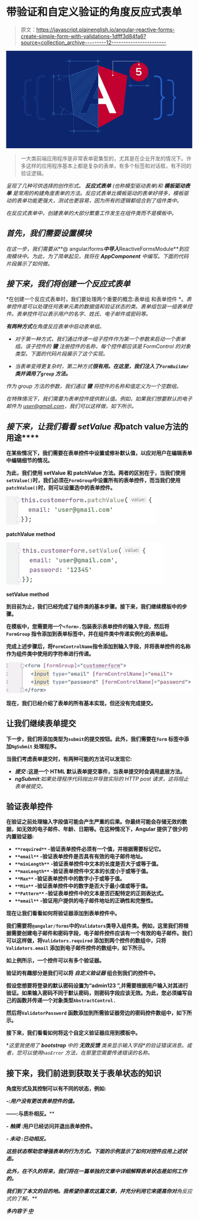 # 带验证和自定义验证的角度反应式表单

> 原文：<https://javascript.plainenglish.io/angular-reactive-forms-create-simple-form-with-validations-1dfff3d84fa6?source=collection_archive---------12----------------------->

![](img/0c115f059975af1f17bed13bb4c7ea7c.png)

> 一大类前端应用程序是非常表单密集型的，尤其是在企业开发的情况下。许多这样的应用程序基本上都是复杂的表单，有多个标签和对话框，有不同的验证逻辑。

*呈现了几种可供选择的创作形式。 ***反应式表单*** (也称模型驱动表单)和 ***模板驱动表单*** 是常用的构建角度表单的方法。反应式表单比模板驱动的表单好得多，模板驱动的表单功能更强大，测试也更容易，因为所有的逻辑都组合到了组件类中。*

*在反应式表单中，创建表单的大部分繁重工作发生在组件类而不是模板中。*

## ***首先，我们需要设置模块***

*在这一步，我们需要从***@ angular/forms***中导入***ReactiveFormsModule***到应用模块中。为此，为了简单起见，我将在 ***AppComponent*** 中编写。下面的代码片段展示了如何做。*

## *接下来，我们将**创建一个反应式表单***

*在创建一个反应式表单时，我们要处理两个重要的概念:表单组 和表单控件 *。*表单控件是可以处理任何表单元素的数据值和验证状态的类。*表单组*包装一组表单控件。表单控件可以表示用户的名字、姓氏、电子邮件或密码等。*

***有两种方式**在角度反应表单中启动表单组。*

*   *对于第一种方式，我们通过传递一组子控件作为第一个参数来启动一个表单组。该子控件的 ***键*** 注册控件的名称，每个控件都应该是 FormControl 的对象类型。下面的代码片段展示了这个实现。*

*   *当表单变得更复杂时，第二种方式**很有用。在这里，我们注入了`FormBuilder` 类并调用了`group` 方法。***

*作为 group 方法的参数，我们通过 ***键*** 将控件的名称和值定义为一个空数组。*

*在特殊情况下，我们需要为表单控件提供默认值。例如，如果我们想要默认的电子邮件为 user@gmail.com，我们可以这样做，如下所示。*

## *接下来，让我们看看 *setValue* 和*patch value**方法的**用途****

**在某些情况下，我们需要在表单控件中设置或修补默认值，以应对用户在编辑表单中编辑细节的情况。**

**为此，我们使用 setValue 和 patchValue 方法。两者的区别在于，当我们使用`setValue()`时，我们必须在`FormGroup`中设置所有的表单控件，而当我们使用`patchValue()`时，则可以设置选中的表单控件。**

**![](img/af8a4e51b175dc632855808f2e125f27.png)**

**patchValue method**

**![](img/d19bf96f5f2ef127709556be9383914c.png)**

**setValue method**

**到目前为止，我们已经完成了组件类的基本步骤。接下来，我们继续模板中的步骤。**

**在模板中，您需要用一个`<form>.`包装表示表单控件的输入字段，然后将`FormGroup` 指令添加到表单标签中，并在组件类中传递实例化的表单组。**

**完成上述步骤后，将`FormControlName`指令添加到输入字段，并将表单控件的名称作为组件类中使用的字符串进行传递。**

**![](img/eed3becf05e92849654b89c0b97150de.png)**

**现在，我们已经介绍了表单的所有基本实现，但还没有完成提交。**

## **让我们继续表单提交**

**下一步，我们将添加类型为`submit`的提交按钮。此外，我们需要在`form` 标签中添加`NgSubmit` 处理程序。**

**当我们考虑表单提交时，有两种可能的方法可以发现它:**

*   *****提交*** :这是一个 HTML 默认表单提交事件，当表单提交时会调用底层方法。**
*   *****ngSubmit****:*如果处理程序代码抛出并导致实际的 HTTP post 请求，这将阻止表单被提交。**

## **验证表单控件**

**在验证之前处理输入字段值可能会产生严重的后果。你最终可能会存储无效的数据，如无效的电子邮件、年龄、日期等。在这种情况下，Angular 提供了很少的内置验证器:**

*   **`**required**` -验证表单控件必须有一个值，并根据需要标记它。**
*   **`**email**` -验证表单控件是否具有有效的电子邮件地址。**
*   **`**minLength**` -验证表单控件中文本的长度是否大于或等于值。**
*   **`**maxLength**` -验证表单控件中文本的长度小于或等于值。**
*   **`**Max**` -验证表单控件中的数字小于或等于值。**
*   **`**Min**` -验证表单控件中的数字是否大于最小值或等于值。**
*   **`**Pattern**` -验证表单控件中的文本是否匹配特定的正则表达式。**
*   **`**email**` -验证用户提供的电子邮件地址的正确性和完整性。**

**现在让我们看看如何将验证器添加到表单控件中。**

**我们需要将`@angular/forms`中的`Validators`类导入组件类。例如，这里我们将根据需要创建电子邮件和密码字段，电子邮件控件应该有一个有效的电子邮件。我们可以这样做，将`Validators.required` 添加到两个控件的数组中，只将`Validators.email` 添加到电子邮件控件的数组中，如下所示。**

**如上例所示，一个控件可以有多个验证器。**

**验证的有趣部分是我们可以将 ***自定义验证器*** 组合到我们的控件中。**

**假设您想要将登录的默认密码设置为“admin123 ”,并需要根据用户输入对其进行验证。如果输入密码不同于默认密码，则密码字段应该无效。为此，您必须编写自己的函数并传递一个对象类型`AbstractControl.`**

**然后将`ValidatorPassword` 函数添加到所需验证器旁边的密码控件数组中，如下所示。**

**接下来，我们看看如何将这个自定义验证器应用到模板中。**

**这里我使用了 ***bootstrap*** 中的 ***无效反馈*** 类来显示输入字段*的验证错误消息。*或者，您可以使用`hasError` 方法，在那里您需要传递错误的名称。**

## **接下来，我们前进到获取关于表单状态的知识**

**角度形式及其控制可以有不同的状态，例如:**

**-*:用户没有更改表单控件的值。***

***——*:与质朴相反。****

****- ***触摸*** :用户已经访问并退出表单控件。****

***- ***未动*** :已动相反。***

***这些状态帮助您增强表单的行为方式。下面的示例显示了如何对控件应用上述状态。***

***此外，在不久的将来，我们将在一篇单独的文章中详细解释表单状态是如何工作的。***

***我们到了本文的目的地。我希望你喜欢这篇文章，并充分利用它来提高你对**角反应式**的了解。***

****多内容于* [***中***](http://plainenglish.io/)***